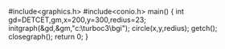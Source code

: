 #include<graphics.h>
#include<conio.h>
main()
{
int
gd=DETCET,gm,x=200,y=300,redius=23;
initgraph(&gd,&gm,"c:\\turboc3\\bgi");
circle(x,y,redius);
getch();
closegraph();
return 0;
}

